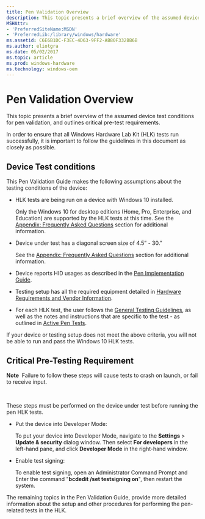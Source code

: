 ```yaml
---
title: Pen Validation Overview
description: This topic presents a brief overview of the assumed device test conditions for pen validation, and outlines critical pre-test requirements.
MSHAttr:
- 'PreferredSiteName:MSDN'
- 'PreferredLib:/library/windows/hardware'
ms.assetid: C6E6B1DC-F3EC-4D63-9FF2-AB80F332BB6B
ms.author: eliotgra
ms.date: 05/02/2017
ms.topic: article
ms.prod: windows-hardware
ms.technology: windows-oem
---
```


# Pen Validation Overview


This topic presents a brief overview of the assumed device test conditions for pen validation, and outlines critical pre-test requirements.

In order to ensure that all Windows Hardware Lab Kit (HLK) tests run successfully, it is important to follow the guidelines in this document as closely as possible.

## Device Test conditions


This Pen Validation Guide makes the following assumptions about the testing conditions of the device:

-   HLK tests are being run on a device with Windows 10 installed.
    
    Only the Windows 10 for desktop editions (Home, Pro, Enterprise, and Education) are supported by the HLK tests at this time. See the [Appendix: Frequently Asked Questions](appendix.md) section for additional information.
-   Device under test has a diagonal screen size of 4.5” - 30.”
    
    See the [Appendix: Frequently Asked Questions](appendix.md) section for additional information.
-   Device reports HID usages as described in the [Pen Implementation Guide](pen-implementation-guide.md).

-   Testing setup has all the required equipment detailed in [Hardware Requirements and Vendor Information](hardware-requirements-and-vendor-information.md).

-   For each HLK test, the user follows the [General Testing Guidelines](general-testing-guidelines.md), as well as the notes and instructions that are specific to the test - as outlined in [Active Pen Tests](active-pen-tests.md).

If your device or testing setup does not meet the above criteria, you will not be able to run and pass the Windows 10 HLK tests.

## Critical Pre-Testing Requirement


**Note**  Failure to follow these steps will cause tests to crash on launch, or fail to receive input.

 

These steps must be performed on the device under test before running the pen HLK tests.

-   Put the device into Developer Mode:
    
    To put your device into Developer Mode, navigate to the **Settings** &gt; **Update & security** dialog window. Then select **For developers** in the left-hand pane, and click **Developer Mode** in the right-hand window.
-   Enable test signing:
    
    To enable test signing, open an Administrator Command Prompt and Enter the command "**bcdedit /set testsigning on**", then restart the system.

The remaining topics in the Pen Validation Guide, provide more detailed information about the setup and other procedures for performing the pen-related tests in the HLK.
